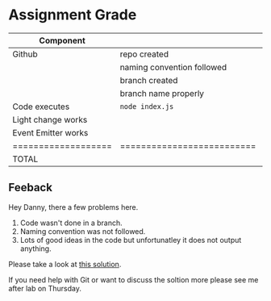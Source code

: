 # Assignment Grade

| Component           |                            | Points  | Grade |
| ------------------- | -------------------------- | ------- | ----- |
| Github              | repo created               | 10      | 10    |
|                     | naming convention followed | 10      | 2     |
|                     | branch created             | 10      | 5     |
|                     | branch name properly       | 10      | 0     |
| Code executes       | `node index.js`            | 20      | 20    |
| Light change works  |                            | 20      | 8     |
| Event Emitter works |                            | 20      | 15    |
| =================== | ========================== | ======= | ===== |
| TOTAL               |                            | 100     | 60    |

## Feeback

Hey Danny, there a few problems here.

1.  Code wasn't done in a branch.
2.  Naming convention was not followed.
3.  Lots of good ideas in the code but unfortunatley it does not output anything.

Please take a look at [this solution](https://github.com/bqchristie/seneca-web322-fall-2023/blob/main/assignments/temp.solution.one.js).

If you need help with Git or want to discuss the soltion more please see me after lab on Thursday.
